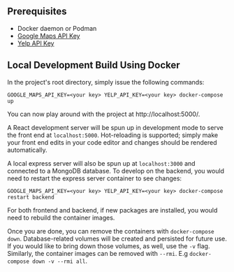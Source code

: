 ## Prerequisites
- Docker daemon or Podman
- [Google Maps API Key](https://developers.google.com/maps/documentation/embed/get-api-key)
- [Yelp API Key](https://www.yelp.ca/developers/documentation/v3/authentication)

## Local Development Build Using Docker
In the project's root directory, simply issue the following commands:
```terminal
GOOGLE_MAPS_API_KEY=<your key> YELP_API_KEY=<your key> docker-compose up
```

You can now play around with the project at http://localhost:5000/.

A React development server will be spun up in development mode to serve the front end at `localhost:5000`.
Hot-reloading is supported; simply make your front end edits in your code editor and changes should be rendered automatically. 

A local express server will also be spun up at `localhost:3000` and connected to a MongoDB database.
To develop on the backend, you would need to restart the express server container to see changes: 
```terminal
GOOGLE_MAPS_API_KEY=<your key> YELP_API_KEY=<your key> docker-compose restart backend
```

For both frontend and backend, if new packages are installed, you would need to rebuild the container images.

Once you are done, you can remove the containers with `docker-compose down`.
Database-related volumes will be created and persisted for future use. If you would like to bring down those volumes, as well, use the `-v` flag. Similarly, the container images can be removed with `--rmi`. E.g `docker-compose down -v --rmi all`. 
